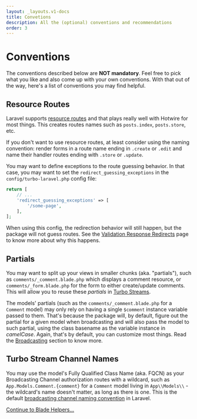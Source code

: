 ```yaml
---
layout: _layouts.v1-docs
title: Convetions
description: All the (optional) conventions and recommendations
order: 3
---
```


# Conventions

The conventions described below are **NOT mandatory**. Feel free to pick what you like and also come up with your own conventions. With that out of the way, here's a list of conventions you may find helpful.

## Resource Routes

Laravel supports [resource routes](https://laravel.com/docs/controllers#resource-controllers) and that plays really well with Hotwire for most things. This creates routes names such as `posts.index`, `posts.store`, etc.

If you don't want to use resource routes, at least consider using the naming convention: render forms in a route name ending in `.create` or `.edit` and name their handler routes ending with `.store` or `.update`.

You may want to define exceptions to the route guessing behavior. In that case, you may want to set the `redirect_guessing_exceptions` in the `config/turbo-laravel.php` config file:

```php
return [
    // ...
    'redirect_guessing_exceptions' => [
        '/some-page',
    ],
];
```

When using this config, the redirection behavior will still happen, but the package will not guess routes. See the [Validation Response Redirects](/docs/{{version}}/validation-response-redirects) page to know more about why this happens.

## Partials

You may want to split up your views in smaller chunks (aka. "partials"), such as `comments/_comment.blade.php` which displays a comment resource, or `comments/_form.blade.php` for the form to either create/update comments. This will allow you to reuse these _partials_ in [Turbo Streams](/docs/{{version}}/turbo-streams).

The models' partials (such as the `comments/_comment.blade.php` for a `Comment` model) may only rely on having a single `$comment` instance variable passed to them. That's because the package will, by default, figure out the partial for a given model when broadcasting and will also pass the model to such partial, using the class basename as the variable instance in _camelCase_. Again, that's by default, you can customize most things. Read the [Broadcasting](/docs/{{version}}/broadcasting) section to know more.

## Turbo Stream Channel Names

You may use the model's Fully Qualified Class Name (aka. FQCN) as your Broadcasting Channel authorization routes with a wildcard, such as `App.Models.Comment.{comment}` for a `Comment` model living in `App\\Models\\` - the wildcard's name doesn't matter, as long as there is one. This is the default [broadcasting channel naming convention](https://laravel.com/docs/8.x/broadcasting#model-broadcasting-conventions) in Laravel.

[Continue to Blade Helpers...](/docs/{{version}}/blade-helpers)
